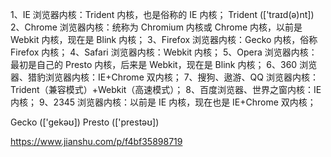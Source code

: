 1、IE 浏览器内核：Trident 内核，也是俗称的 IE 内核；
Trident (['traɪd(ə)nt])
2、Chrome 浏览器内核：统称为 Chromium 内核或 Chrome 内核，以前是 Webkit 内核，现在是 Blink 内核；
3、Firefox 浏览器内核：Gecko 内核，俗称 Firefox 内核；
4、Safari 浏览器内核：Webkit 内核；
5、Opera 浏览器内核：最初是自己的 Presto 内核，后来是 Webkit，现在是 Blink 内核；
6、360 浏览器、猎豹浏览器内核：IE+Chrome 双内核；
7、搜狗、遨游、QQ 浏览器内核：Trident（兼容模式）+Webkit（高速模式）；
8、百度浏览器、世界之窗内核：IE 内核；
9、2345 浏览器内核：以前是 IE 内核，现在也是 IE+Chrome 双内核；

Gecko (['gekəʊ]) Presto (['prestəʊ])

https://www.jianshu.com/p/f4bf35898719
